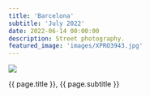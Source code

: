 ```yaml
---
title: 'Barcelona'
subtitle: 'July 2022'
date: 2022-06-14 00:00:00
description: Street photography.
featured_image: 'images/XPRO3943.jpg'
---
```


![]({{site.baseurl}}/images/XPRO3943.jpg)

<div class="wrap">

<p>{{ page.title }}, {{ page.subtitle }}</p>

</div>
